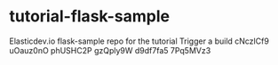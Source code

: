 # tutorial-flask-sample
Elasticdev.io flask-sample repo for the tutorial
Trigger a build
cNczlCf9
uOauz0nO
phUSHC2P
gzQply9W
d9df7fa5
7Pq5MVz3
